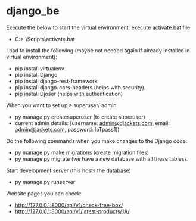 # django_be

Execute the below to start the virtual environment: execute activate.bat file
 - C:\> <venv>\Scripts\activate.bat

I had to install the following (maybe not needed again if already installed in virtual environment):
 - pip install virtualenv
 - pip install Django
 - pip install django-rest-framework
 - pip install django-cors-headers (helps with security).
 - pip install Djoser (helps with authentication)

When you want to set up a superuser/ admin
 - py manage.py createsuperuser (to create superuser) 
 - current admin details: [username: admin@djackets.com, email: admin@jackets.com, password: IoTpass1])

Do the following commands when you make changes to the Django code:
 - py manage.py make migrations (create migration files)
 - py manage.py migrate (we have a new database with all these tables).

Start development server (this hosts the database)
 - py manage.py runserver


Website pages you can check:
 - http://127.0.0.1:8000/api/v1/check-free-box/
 - http://127.0.0.1:8000/api/v1/latest-products/1A/
